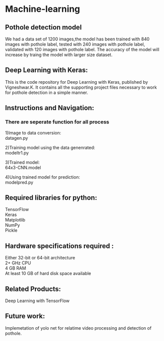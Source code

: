 #
# Machine-learning 

## Pothole detection model 
We had a data set of 1200 images,the model has been trained with 840 images with pothole label, tested with 240 images with pothole label, validated with 120 images with pothole label. The accuracy of the model will increase by traing the model with larger size dataset.

## Deep Learning with Keras:
This is the code repository for Deep Learning with Keras, published by Vigneshwar.K. It contains all the supporting project files necessary to work for pothole detection in a simple manner.

## Instructions and Navigation:
### There are seperate function for all process

1)Image to data conversion: \
datagen.py

2)Training model using the data genenrated:\
modeltr1.py

3)Trained model:\
64x3-CNN.model

4)Using trained model for prediction:\
modelpred.py

## Required libraries for python:
TensorFlow\
Keras\
Matplotlib\
NumPy\
Pickle

## Hardware specifications required :
Either 32-bit or 64-bit architecture\
2+ GHz CPU\
4 GB RAM\
At least 10 GB of hard disk space available

## Related Products:
Deep Learning with TensorFlow

## Future work:
Implemetation of yolo net for relatime video processing and detection of pothole.
